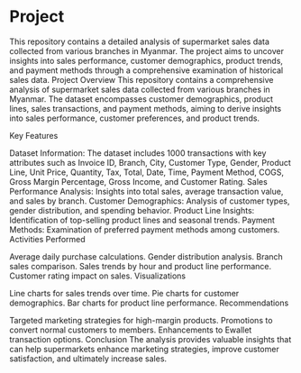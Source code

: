 # Project
This repository contains a detailed analysis of supermarket sales data collected from various branches in Myanmar. The project aims to uncover insights into sales performance, customer demographics, product trends, and payment methods through a comprehensive examination of historical sales data.
Project Overview This repository contains a comprehensive analysis of supermarket sales data collected from various branches in Myanmar. The dataset encompasses customer demographics, product lines, sales transactions, and payment methods, aiming to derive insights into sales performance, customer preferences, and product trends.

Key Features

Dataset Information: The dataset includes 1000 transactions with key attributes such as Invoice ID, Branch, City, Customer Type, Gender, Product Line, Unit Price, Quantity, Tax, Total, Date, Time, Payment Method, COGS, Gross Margin Percentage, Gross Income, and Customer Rating.
Sales Performance Analysis: Insights into total sales, average transaction value, and sales by branch.
Customer Demographics: Analysis of customer types, gender distribution, and spending behavior.
Product Line Insights: Identification of top-selling product lines and seasonal trends.
Payment Methods: Examination of preferred payment methods among customers.
Activities Performed

Average daily purchase calculations.
Gender distribution analysis.
Branch sales comparison.
Sales trends by hour and product line performance.
Customer rating impact on sales.
Visualizations

Line charts for sales trends over time.
Pie charts for customer demographics.
Bar charts for product line performance.
Recommendations

Targeted marketing strategies for high-margin products.
Promotions to convert normal customers to members.
Enhancements to Ewallet transaction options.
Conclusion The analysis provides valuable insights that can help supermarkets enhance marketing strategies, improve customer satisfaction, and ultimately increase sales.
